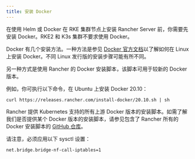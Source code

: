 ```yaml
---
title: 安装 Docker
---
```


在使用 Helm 或 Docker 在 RKE 集群节点上安装 Rancher Server 前，你需要先安装 Docker。RKE2 和 K3s 集群不要求使用 Docker。

Docker 有几个安装方法。一种方法是参见 [Docker 官方文档](https://docs.docker.com/install/)以了解如何在 Linux 上安装 Docker。不同 Linux 发行版的安装步骤可能有所不同。

另一种方式是使用 Rancher 的 Docker 安装脚本，该脚本可用于较新的 Docker 版本。

例如，你可执行以下命令，在 Ubuntu 上安装 Docker 20.10：

```
curl https://releases.rancher.com/install-docker/20.10.sh | sh
```

Rancher 提供 Kubernetes 支持的所有上游 Docker 版本的安装脚本。如需了解我们是否提供某个 Docker 版本的安装脚本，请参见包含了 Rancher 所有的 Docker 安装脚本的 [GitHub 仓库](https://github.com/rancher/install-docker)。

请注意，必须应用以下 sysctl 设置：

```
net.bridge.bridge-nf-call-iptables=1
```
